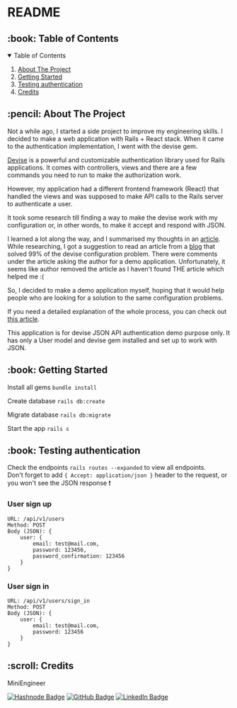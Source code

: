 # README

<h2 id="table-of-contents"> :book: Table of Contents</h2>

<details open="open">
  <summary>Table of Contents</summary>
  <ol>
    <li><a href="#about-the-project">About The Project</a></li>
    <li><a href="#getting-started">Getting Started</a></li>
    <li><a href="#testing-authentication">Testing authentication</a></li>
    <li><a href="#credits">Credits</a></li>
  </ol>
</details>

<h2 id="about-the-project"> :pencil: About The Project</h2>

<p> Not a while ago, I started a side project to improve my engineering skills.
I decided to make a web application with Rails + React stack. When it came to the authentication implementation, I went with the devise gem. </p>

[Devise](https://github.com/heartcombo/devise) is a powerful and customizable authentication library used for Rails applications. It comes with controllers, views and there are a few commands you need to run to make the authorization work.

However, my application had a different frontend framework (React) that handled the views and was supposed to make API calls to the Rails server to authenticate a user.

It took some research till finding a way to make the devise work with my configuration or, in other words, to make it accept and respond with JSON.

I learned a lot along the way, and I summarised my thoughts in an [article](https://miniland.hashnode.dev/json-api-authentication-for-rails-application-with-devise).
While researching, I got a suggestion to read an article from a [blog](https://andrewray.me/blog) that solved 99% of the devise configuration problem. There were comments under the article asking the author for a demo application. Unfortunately, it seems like author removed the article as I haven't found THE article which helped me :(

So, I decided to make a demo application myself, hoping that it would help people who are looking for a solution to the same configuration problems.

If you need a detailed explanation of the whole process, you can check out [this article](https://miniland.hashnode.dev/json-api-authentication-for-rails-application-with-devise).

This application is for devise JSON API authentication demo purpose only. It has only a User model and devise gem installed and set up to work with JSON.

<h2 id="getting-started"> :book: Getting Started</h2>

Install all gems `bundle install`

Create database `rails db:create`

Migrate database `rails db:migrate`

Start the app `rails s`

<h2 id="testing-authentication"> :book: Testing authentication</h2>

Check the endpoints `rails routes --expanded` to view all endpoints. <br />
Don't forget to add `{ Accept: application/json }` header to the request, or you won't see the JSON response ❗

### User sign up
```
URL: /api/v1/users
Method: POST
Body (JSON): {
    user: {
        email: test@mail.com,
        password: 123456,
        password_confirmation: 123456
    }
}
```

### User sign in
```
URL: /api/v1/users/sign_in
Method: POST
Body (JSON): {
    user: {
        email: test@mail.com,
        password: 123456
    }
}
```


<h2 id="credits"> :scroll: Credits</h2>

MiniEngineer

[![Hashnode Badge](https://img.shields.io/badge/Hashnode-2962FF?style=for-the-badge&logo=hashnode&logoColor=white)](https://miniland.hashnode.dev/)
[![GitHub Badge](https://img.shields.io/badge/GitHub-100000?style=for-the-badge&logo=github&logoColor=white)](https://github.com/miniengineer)
[![LinkedIn Badge](https://img.shields.io/badge/LinkedIn-0077B5?style=for-the-badge&logo=linkedin&logoColor=white)](https://www.linkedin.com/in/minira-samadova/)
